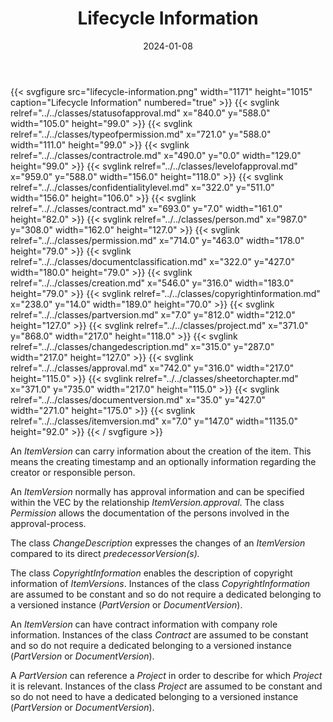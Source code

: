 ﻿---
title: Lifecycle Information
toc: false
type: specs
layout: diagram
date: "2024-01-08"
draft: false
specification: VEC
version: 2.1.0
documentType: "Recommendation"
elementType: Diagram
classes:
  - StatusOfApproval
  - TypeOfPermission
  - ContractRole
  - LevelOfApproval
  - ConfidentialityLevel
  - Contract
  - Person
  - Permission
  - DocumentClassification
  - Creation
  - CopyrightInformation
  - PartVersion
  - Project
  - ChangeDescription
  - Approval
  - SheetOrChapter
  - DocumentVersion
  - ItemVersion
menu:
  VEC-2.1.0:    
    parent: pdm-information
    identifier: pdm-information/lifecycle-information
    weight: 1003001 

# Prev/next pager order (if `docs_section_pager` enabled in `params.toml`)
weight: 1003001
---
{{< svgfigure src="lifecycle-information.png" width="1171" height="1015" caption="Lifecycle Information" numbered="true" >}}
  {{< svglink relref="../../classes/statusofapproval.md" x="840.0" y="588.0" width="105.0" height="99.0" >}}
  {{< svglink relref="../../classes/typeofpermission.md" x="721.0" y="588.0" width="111.0" height="99.0" >}}
  {{< svglink relref="../../classes/contractrole.md" x="490.0" y="0.0" width="129.0" height="99.0" >}}
  {{< svglink relref="../../classes/levelofapproval.md" x="959.0" y="588.0" width="156.0" height="118.0" >}}
  {{< svglink relref="../../classes/confidentialitylevel.md" x="322.0" y="511.0" width="156.0" height="106.0" >}}
  {{< svglink relref="../../classes/contract.md" x="693.0" y="7.0" width="161.0" height="82.0" >}}
  {{< svglink relref="../../classes/person.md" x="987.0" y="308.0" width="162.0" height="127.0" >}}
  {{< svglink relref="../../classes/permission.md" x="714.0" y="463.0" width="178.0" height="79.0" >}}
  {{< svglink relref="../../classes/documentclassification.md" x="322.0" y="427.0" width="180.0" height="79.0" >}}
  {{< svglink relref="../../classes/creation.md" x="546.0" y="316.0" width="183.0" height="79.0" >}}
  {{< svglink relref="../../classes/copyrightinformation.md" x="238.0" y="14.0" width="189.0" height="70.0" >}}
  {{< svglink relref="../../classes/partversion.md" x="7.0" y="812.0" width="212.0" height="127.0" >}}
  {{< svglink relref="../../classes/project.md" x="371.0" y="868.0" width="217.0" height="118.0" >}}
  {{< svglink relref="../../classes/changedescription.md" x="315.0" y="287.0" width="217.0" height="127.0" >}}
  {{< svglink relref="../../classes/approval.md" x="742.0" y="316.0" width="217.0" height="115.0" >}}
  {{< svglink relref="../../classes/sheetorchapter.md" x="371.0" y="735.0" width="217.0" height="115.0" >}}
  {{< svglink relref="../../classes/documentversion.md" x="35.0" y="427.0" width="271.0" height="175.0" >}}
  {{< svglink relref="../../classes/itemversion.md" x="7.0" y="147.0" width="1135.0" height="92.0" >}}
{{< / svgfigure >}}
<p> An <i>ItemVersion</i> can carry information about the creation of the item. This means the creating timestamp and an optionally information regarding the creator or responsible person.     </p>      <p> An <i>ItemVersion</i> normally has approval information and can be specified within the VEC by the relationship <i>ItemVersion.approval</i>. The class <i>Permission</i> allows the documentation of the persons involved in the approval-process.     </p>      <p> The class <i>ChangeDescription</i> expresses the changes of an <i>ItemVersion</i> compared to its direct <i>predecessorVersion(s).</i>     </p>      <p> The class <i>CopyrightInformation</i> enables the description of copyright information of <i>ItemVersions</i>. Instances of the class <i>CopyrightInformation</i> are assumed to be constant and so do not require a dedicated belonging to a versioned instance (<i>PartVersion</i> or <i>DocumentVersion</i>).     </p>      <p> An <i>ItemVersion</i> can have contract information with company role information. Instances of the class <i>Contract</i> are assumed to be constant and so do not require a dedicated belonging to a versioned instance (<i>PartVersion</i> or <i>DocumentVersion</i>).     </p>      <p> A <i>PartVersion</i> can reference a <i>Project</i> in order to describe for which <i>Project</i> it is relevant. Instances of the class <i>Project</i> are assumed to be constant and so do not need to have a dedicated belonging to a versioned instance (<i>PartVersion</i> or <i>DocumentVersion</i>).      </p>